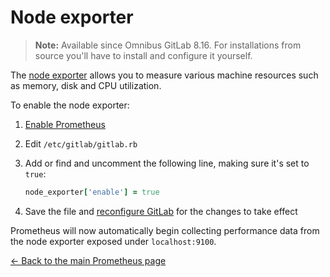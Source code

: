 # Node exporter

>**Note:**
Available since Omnibus GitLab 8.16. For installations from source you'll
have to install and configure it yourself.

The [node exporter] allows you to measure various machine resources such as
memory, disk and CPU utilization.

To enable the node exporter:

1. [Enable Prometheus](index.md#configuring-prometheus)
1. Edit `/etc/gitlab/gitlab.rb`
1. Add or find and uncomment the following line, making sure it's set to `true`:

   ```ruby
   node_exporter['enable'] = true
   ```

1. Save the file and [reconfigure GitLab][reconfigure] for the changes to
   take effect

Prometheus will now automatically begin collecting performance data from
the node exporter exposed under `localhost:9100`.

[← Back to the main Prometheus page](index.md)

[node exporter]: https://github.com/prometheus/node_exporter
[prometheus]: https://prometheus.io
[reconfigure]: ../../restart_gitlab.md#omnibus-gitlab-reconfigure
